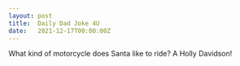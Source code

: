 ```yaml
---
layout: post
title:  Daily Dad Joke 4U
date:   2021-12-17T00:00:00Z
---
```

What kind of motorcycle does Santa like to ride? A Holly Davidson!
